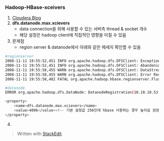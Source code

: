 
### Hadoop-HBase-xceivers
1. [Cloudera Blog](http://blog.cloudera.com/blog/2012/03/hbase-hadoop-xceivers/)
2. **dfs.datanode.max.xcievers**
	- data connection을 위해 사용할 수 있는 서버측 thread & socket 개수
	- 해당 설정은 hadoop client에 직접적인 영향을 미칠 수 있음
3. 문제점
	- region server & datanode에서 아래와 같은 메세지 확인할 수 있음
```sh
#regionserver
2008-11-11 19:55:52,451 INFO org.apache.hadoop.dfs.DFSClient: Exception in createBlockOutputStream java.io.IOException: Could not read from stream
2008-11-11 19:55:52,451 INFO org.apache.hadoop.dfs.DFSClient: Abandoning block blk_-5467014108758633036_595771
2008-11-11 19:55:58,455 WARN org.apache.hadoop.dfs.DFSClient: DataStreamer Exception: java.io.IOException: Unable to create new block.
2008-11-11 19:55:58,455 WARN org.apache.hadoop.dfs.DFSClient: Error Recovery for block blk_-5467014108758633036_595771 bad datanode[0]
2008-11-11 19:55:58,482 FATAL org.apache.hadoop.hbase.regionserver.Flusher: Replay of hlog required. Forcing server shutdown
```
```sh
#datanode
ERROR org.apache.hadoop.dfs.DataNode: DatanodeRegistration(10.10.10.53:50010,storageID=DS-1570581820-10.10.10.53-50010-1224117842339,infoPort=50075, ipcPort=50020):DataXceiver: java.io.IOException: xceiverCount 258 exceeds the limit of concurrent xcievers 256  
```
```sh
<property>    
	<name>dfs.datanode.max.xcievers</name>
    <value>4096</value><!-- 기본 설정값 256인데 hbase 사용하는 경우 높이길 권장함 -->
</property>
```

4.  

> Written with [StackEdit](https://stackedit.io/).